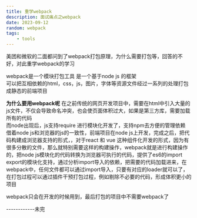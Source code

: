 ```yaml
---
title: 重学webpack
description: 面试痛点之webpack
date: 2023-09-12
random: webpack
tags:
    - tools
---
```


美团和微软的二面都问到了webpack打包原理，为什么需要打包等，回答的不好，对此重学webpack的学习

webpack是一个模块打包工具  是一个基于node js 的框架  
可以把互相依赖的html，css，js，图片，字体等资源文件经过一系列的处理打包成静态的前端项目  

**为什么要用webpack呢**
在之前传统的网页开发项目中，需要在html中引入大量的js文件，不仅会导致命名冲突，也会使页面体积过大，如果是第三方库，需要加载所有的代码  
而node出现后，js支持require 进行模块化开发了，支持npm去方便的管理依赖
借着node js和浏览器的js的一致性，前端项目在node js上开发，完成之后，把代码构建成浏览器支持的形式，，对于react 和 vue 这种组件化开发的形式，因为有很多分散的文件，那么就特别需要这样的构建操作，webpack就是进行构建操作的，把node js模块化的代码转换为浏览器可执行的代码，提供了es6的import export的模块化支持，通过分析import导入的依赖，把需要的代码加载进来，在webpack中，任何文件都可以通过import导入，只要有对应的loader就可以了，在打包过程可以通过插件干预打包过程，例如剔除不必要的代码，形成体积更小的项目

webpack只会在开发的时候用到，最后打包的项目中不需要webpack了

------------未完